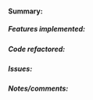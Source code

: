 #### Summary:

##### Features implemented:

##### Code refactored:

##### Issues:

##### Notes/comments:
